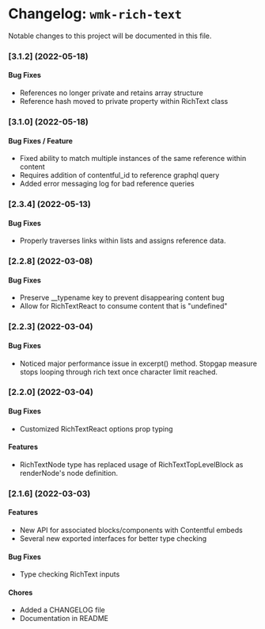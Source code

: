 # Changelog: `wmk-rich-text`

Notable changes to this project will be documented in this file.

### [3.1.2] (2022-05-18)

#### Bug Fixes

- References no longer private and retains array structure
- Reference hash moved to private property within RichText class

### [3.1.0] (2022-05-18)

#### Bug Fixes / Feature 

- Fixed ability to match multiple instances of the same reference within content
- Requires addition of contentful_id to reference graphql query
- Added error messaging log for bad reference queries

### [2.3.4] (2022-05-13)

#### Bug Fixes

- Properly traverses links within lists and assigns reference data.

### [2.2.8] (2022-03-08)

#### Bug Fixes

- Preserve \_\_typename key to prevent disappearing content bug
- Allow for RichTextReact to consume content that is "undefined"

### [2.2.3] (2022-03-04)

#### Bug Fixes

- Noticed major performance issue in excerpt() method. Stopgap measure stops looping through rich text once character limit reached.

### [2.2.0] (2022-03-04)

#### Bug Fixes

- Customized RichTextReact options prop typing

#### Features

- RichTextNode type has replaced usage of RichTextTopLevelBlock as renderNode's node definition.

### [2.1.6] (2022-03-03)

#### Features

- New API for associated blocks/components with Contentful embeds
- Several new exported interfaces for better type checking

#### Bug Fixes

- Type checking RichText inputs

#### Chores

- Added a CHANGELOG file
- Documentation in README
